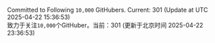 Committed to Following `10,000` GitHubers. Current: <!-- FOLLOWING_COUNT -->301<!-- FOLLOWING_COUNT --> (Update at UTC <!-- LAST_UPDATED -->2025-04-22 15:36:53<!-- LAST_UPDATED -->)<br>
致力于关注`10,000`个GitHuber。当前：<!-- FOLLOWING_COUNT -->301<!-- FOLLOWING_COUNT --> (更新于北京时间 <!-- LAST_UPDATED_CST -->2025-04-22 23:36:53<!-- LAST_UPDATED_CST -->)
